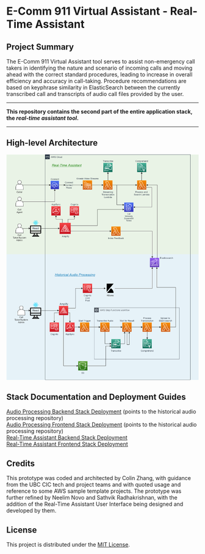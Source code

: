 # E-Comm 911 Virtual Assistant - Real-Time Assistant

## Project Summary

The E-Comm 911 Virtual Assistant tool serves to assist non-emergency call takers in identifying the nature and
scenario of incoming calls and moving ahead with the correct standard procedures, leading to increase in overall
efficiency and accuracy in call-taking. Procedure recommendations are based on keyphrase similarity in ElasticSearch
between the currently transcribed call and transcripts of audio call files provided by the user.

<hr/>

**This repository contains the second part of the entire application stack, the *real-time assistant tool*.**

<hr/>

## High-level Architecture

![alt text](docs/ecomm911-AWS-diagram.png)

## Stack Documentation and Deployment Guides

[Audio Processing Backend Stack Deployment](https://github.com/UBC-CIC/ecomm-911-historical-audio-processing/blob/master/docs/backend-README.md) (points to the historical audio processing repository)\
[Audio Processing Frontend Stack Deployment](https://github.com/UBC-CIC/ecomm-911-historical-audio-processing/blob/master/docs/frontend-README.md) (points to the historical audio processing repository)\
[Real-Time Assistant Backend Stack Deployment](docs/backend-README.md) \
[Real-Time Assistant Frontend Stack Deployment](docs/frontend-README.md)

## Credits
This prototype was coded and architected by Colin Zhang, with guidance from the UBC CIC tech and project teams
and with quoted usage and reference to some AWS sample template projects. The prototype was further refined by
Neelim Novo and Sathvik Radhakrishnan, with the addition of the Real-Time Assistant User Interface being designed and developed by them.

## License
This project is distributed under the [MIT License](./LICENSE).
